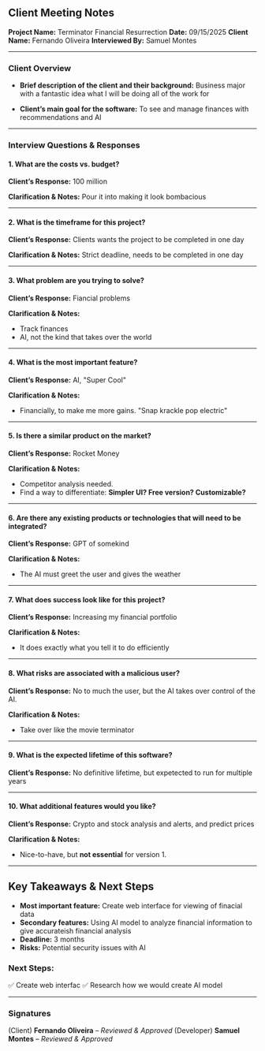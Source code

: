 ## Client Meeting Notes

**Project Name:** Terminator Financial Resurrection
**Date:** 09/15/2025
**Client Name:** Fernando Oliveira
**Interviewed By:** Samuel Montes

---

### **Client Overview**
- **Brief description of the client and their background:**
  Business major with a fantastic idea what I will be doing all of the work for

- **Client’s main goal for the software:**
  To see and manage finances with recommendations and AI

---

### **Interview Questions & Responses**

#### **1. What are the costs vs. budget?**
**Client’s Response:**
100 million

**Clarification & Notes:**
Pour it into making it look bombacious 

---

#### **2. What is the timeframe for this project?**
**Client’s Response:**
Clients wants the project to be completed in one day

**Clarification & Notes:**
Strict deadline, needs to be completed in one day

---

#### **3. What problem are you trying to solve?**
**Client’s Response:**
Fiancial problems

**Clarification & Notes:**
- Track finances
- AI, not the kind that takes over the world 

---

#### **4. What is the most important feature?**
**Client’s Response:**
AI, "Super Cool"

**Clarification & Notes:**
- Financially, to make me more gains. "Snap krackle pop electric"

---

#### **5. Is there a similar product on the market?**
**Client’s Response:**
Rocket Money

**Clarification & Notes:**
- Competitor analysis needed.
- Find a way to differentiate: **Simpler UI? Free version? Customizable?**

---

#### **6. Are there any existing products or technologies that will need to be integrated?**
**Client’s Response:**
GPT of somekind

**Clarification & Notes:**
- The AI must greet the user and gives the weather
---

#### **7. What does success look like for this project?**
**Client’s Response:**
Increasing my financial portfolio 

**Clarification & Notes:**
- It does exactly what you tell it to do efficiently

---

#### **8. What risks are associated with a malicious user?**
**Client’s Response:**
No to much the user, but the AI takes over control of the AI. 

**Clarification & Notes:**
- Take over like the movie terminator

---

#### **9. What is the expected lifetime of this software?**
**Client’s Response:**
No definitive lifetime, but expetected to run for multiple years

---

#### **10. What additional features would you like?**
**Client’s Response:**
Crypto and stock analysis and alerts, and predict prices

**Clarification & Notes:**
- Nice-to-have, but **not essential** for version 1.

---

## **Key Takeaways & Next Steps**
- **Most important feature:** Create web interface for viewing of finacial data
- **Secondary features:** Using AI model to analyze financial information to give accurateish financial analysis
- **Deadline:** 3 months
- **Risks:** Potential security issues with AI

### **Next Steps:**
✅ Create web interfac
✅ Research how we would create AI model

---

### **Signatures**
(Client) **Fernando Oliveira** – *Reviewed & Approved*
(Developer) **Samuel Montes** – *Reviewed & Approved*